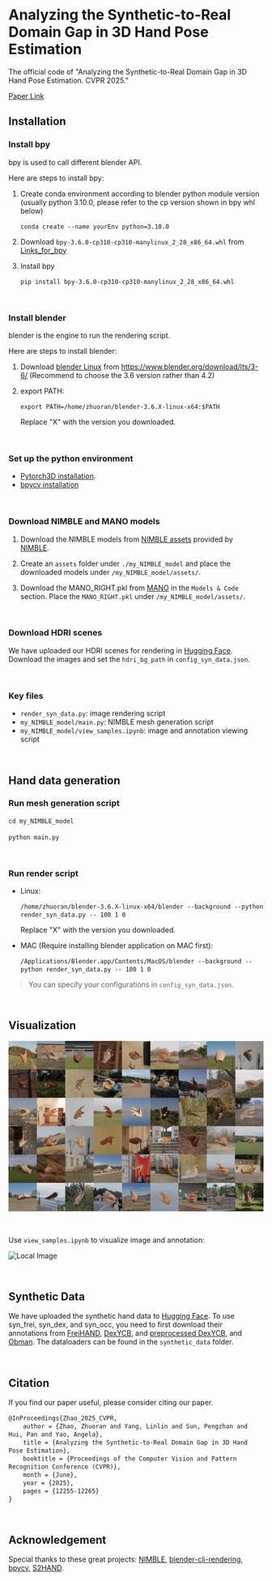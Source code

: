 # Analyzing the Synthetic-to-Real Domain Gap in 3D Hand Pose Estimation

The official code of "Analyzing the Synthetic-to-Real Domain Gap in 3D Hand Pose Estimation. CVPR 2025."

[Paper Link](https://openaccess.thecvf.com/content/CVPR2025/papers/Zhao_Analyzing_the_Synthetic-to-Real_Domain_Gap_in_3D_Hand_Pose_Estimation_CVPR_2025_paper.pdf)

## Installation

### Install bpy
bpy is used to call different blender API.

Here are steps to install bpy:
1. Create conda environment according to blender python module version (usually python 3.10.0, please refer to the cp version shown in bpy whl below)
    ```
    conda create --name yourEnv python=3.10.0
    ```

2. Download `bpy-3.6.0-cp310-cp310-manylinux_2_28_x86_64.whl` from [Links_for_bpy](https://packagemanager.rstudio.com/pypi/latest/simple/bpy/)

3. Install bpy
    ```
    pip install bpy-3.6.0-cp310-cp310-manylinux_2_28_x86_64.whl
    ```
<br>

### Install blender
blender is the engine to run the rendering script.

Here are steps to install blender:
1. Download [blender Linux](https://www.blender.org/download/release/Blender3.6/blender-3.6.21-linux-x64.tar.xz) from https://www.blender.org/download/lts/3-6/ (Recommend to choose the 3.6 version rather than 4.2)

2. export PATH:
    ```
    export PATH=/home/zhuoran/blender-3.6.X-linux-x64:$PATH
    ```
    Replace "X" with the version you downloaded.

<br>

### Set up the python environment

- [Pytorch3D installation](https://github.com/facebookresearch/pytorch3d/blob/main/INSTALL.md).
- [bpycv installation](https://github.com/DIYer22/bpycv?tab=readme-ov-file#-install)

<br>

### Download NIMBLE and MANO models
1. Download the NIMBLE models from [NIMBLE assets](https://drive.google.com/drive/folders/1g7DWuDW5nYI2VDbdemDK2dGVwVHV2a1X?usp=sharing) provided by [NIMBLE](https://github.com/reyuwei/NIMBLE_model).

2. Create an `assets` folder under `./my_NIMBLE_model` and place the downloaded models under `/my_NIMBLE_model/assets/`.

3. Download the MANO_RIGHT.pkl from [MANO](https://mano.is.tue.mpg.de/download.php) in the `Models & Code` section. Place the `MANO_RIGHT.pkl` under `/my_NIMBLE_model/assets/`.

<br>

### Download HDRI scenes

We have uploaded our HDRI scenes for rendering in [Hugging Face](https://huggingface.co/datasets/Alicezrzhao/HandSynthesis). Download the images and set the `hdri_bg_path` in `config_syn_data.json`.

<br>

### Key files
- `render_syn_data.py`: image rendering script
- `my_NIMBLE_model/main.py`: NIMBLE mesh generation script
- `my_NIMBLE_model/view_samples.ipynb`: image and annotation viewing script

<br>

## Hand data generation

### Run mesh generation script
```
cd my_NIMBLE_model

python main.py
```

<br>

### Run render script

- Linux:
  ```
  /home/zhuoran/blender-3.6.X-linux-x64/blender --background --python render_syn_data.py -- 100 1 0
  ```
  Replace "X" with the version you downloaded.

- MAC (Require installing blender application on MAC first):
  ```
  /Applications/Blender.app/Contents/MacOS/blender --background --python render_syn_data.py -- 100 1 0
  ```

> You can specify your configurations in `config_syn_data.json`.

<br>

## Visualization

![Local Image](./img/syn_data.png)

<br>

Use `view_samples.ipynb` to visualize image and annotation:

![Local Image](./img/syn_data_w_label.png)

<br>

## Synthetic Data

We have uploaded the synthetic hand data to [Hugging Face](https://huggingface.co/datasets/Alicezrzhao/HandSynthesis). To use syn_frei, syn_dex, and syn_occ, you need to first download their annotations from [FreiHAND](https://lmb.informatik.uni-freiburg.de/resources/datasets/FreihandDataset.en.html), [DexYCB](https://dex-ycb.github.io/), and [preprocessed DexYCB](https://github.com/namepllet/HandOccNet), and [Obman](https://www.di.ens.fr/willow/research/obman/data/). The dataloaders can be found in the `synthetic_data` folder.

<br>

## Citation
If you find our paper useful, please consider citing our paper.

```
@InProceedings{Zhao_2025_CVPR,
    author = {Zhao, Zhuoran and Yang, Linlin and Sun, Pengzhan and Hui, Pan and Yao, Angela},
    title = {Analyzing the Synthetic-to-Real Domain Gap in 3D Hand Pose Estimation},
    booktitle = {Proceedings of the Computer Vision and Pattern Recognition Conference (CVPR)},
    month = {June},
    year = {2025},
    pages = {12255-12265}
}
```

<br>

## Acknowledgement

Special thanks to these great projects: [NIMBLE](https://github.com/reyuwei/NIMBLE_model?tab=readme-ov-file), [blender-cli-rendering](https://github.com/yuki-koyama/blender-cli-rendering), [bpycv](https://github.com/DIYer22/bpycv), [S2HAND](https://github.com/TerenceCYJ/S2HAND).
